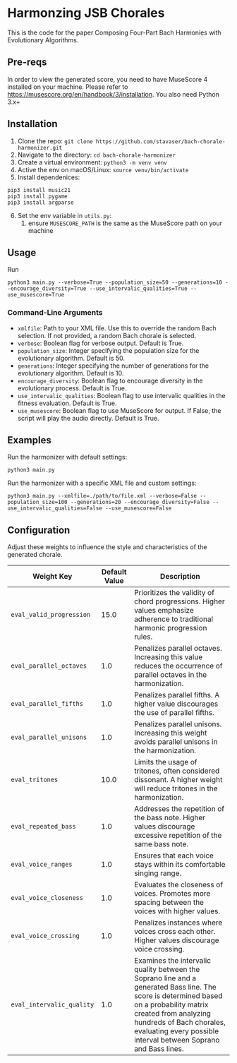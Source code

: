 
# Harmonzing JSB Chorales 
This is the code for the paper Composing Four-Part Bach Harmonies with Evolutionary Algorithms.

## Pre-reqs
In order to view the generated score, you need to have MuseScore 4 installed on your machine. 
Please refer to https://musescore.org/en/handbook/3/installation.
You also need Python 3.x+

## Installation
1. Clone the repo: `git clone https://github.com/stavaser/bach-chorale-harmonizer.git`
2. Navigate to the directory: `cd bach-chorale-harmonizer`
3. Create a virtual environment: `python3 -m venv venv`
4. Active the env on macOS/Linux: `source venv/bin/activate`
5. Install dependenices:
```
pip3 install music21
pip3 install pygame
pip3 install argparse
```
6. Set the env variable in `utils.py`:
   1. ensure `MUSESCORE_PATH` is the same as the MuseScore path on your machine


## Usage
Run 
```
python3 main.py --verbose=True --population_size=50 --generations=10 --encourage_diversity=True --use_intervalic_qualities=True --use_musescore=True
```

### Command-Line Arguments
* `xmlfile`: Path to your XML file. Use this to override the random Bach selection. If not provided, a random Bach chorale is selected.
* `verbose`: Boolean flag for verbose output. Default is True.
* `population_size`: Integer specifying the population size for the evolutionary algorithm. Default is 50.
* `generations`: Integer specifying the number of generations for the evolutionary algorithm. Default is 10.
* `encourage_diversity`: Boolean flag to encourage diversity in the evolutionary process. Default is True.
* `use_intervalic_qualities`: Boolean flag to use intervalic qualities in the fitness evaluation. Default is True.
* `use_musescore`: Boolean flag to use MuseScore for output. If False, the script will play the audio directly. Default is True.

## Examples
Run the harmonizer with default settings:

```
python3 main.py
```

Run the harmonizer with a specific XML file and custom settings:

```
python3 main.py --xmlfile=./path/to/file.xml --verbose=False --population_size=100 --generations=20 --encourage_diversity=False --use_intervalic_qualities=False --use_musescore=False
```

## Configuration
Adjust these weights to influence the style and characteristics of the generated chorale.

| Weight Key               | Default Value | Description |
|--------------------------|---------------|-------------|
| `eval_valid_progression` | 15.0          | Prioritizes the validity of chord progressions. Higher values emphasize adherence to traditional harmonic progression rules. |
| `eval_parallel_octaves`  | 1.0           | Penalizes parallel octaves. Increasing this value reduces the occurrence of parallel octaves in the harmonization. |
| `eval_parallel_fifths`   | 1.0           | Penalizes parallel fifths. A higher value discourages the use of parallel fifths. |
| `eval_parallel_unisons`  | 1.0           | Penalizes parallel unisons. Increasing this weight avoids parallel unisons in the harmonization. |
| `eval_tritones`          | 10.0          | Limits the usage of tritones, often considered dissonant. A higher weight will reduce tritones in the harmonization. |
| `eval_repeated_bass`     | 1.0           | Addresses the repetition of the bass note. Higher values discourage excessive repetition of the same bass note. |
| `eval_voice_ranges`      | 1.0           | Ensures that each voice stays within its comfortable singing range. |
| `eval_voice_closeness`   | 1.0           | Evaluates the closeness of voices. Promotes more spacing between the voices with higher values. |
| `eval_voice_crossing`    | 1.0           | Penalizes instances where voices cross each other. Higher values discourage voice crossing. |
| `eval_intervalic_quality`| 1.0           | Examines the intervalic quality between the Soprano line and a generated Bass line. The score is determined based on a probability matrix created from analyzing hundreds of Bach chorales, evaluating every possible interval between Soprano and Bass lines. |


